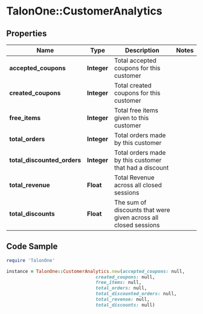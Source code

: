 # TalonOne::CustomerAnalytics

## Properties

Name | Type | Description | Notes
------------ | ------------- | ------------- | -------------
**accepted_coupons** | **Integer** | Total accepted coupons for this customer | 
**created_coupons** | **Integer** | Total created coupons for this customer | 
**free_items** | **Integer** | Total free items given to this customer | 
**total_orders** | **Integer** | Total orders made by this customer | 
**total_discounted_orders** | **Integer** | Total orders made by this customer that had a discount | 
**total_revenue** | **Float** | Total Revenue across all closed sessions | 
**total_discounts** | **Float** | The sum of discounts that were given across all closed sessions | 

## Code Sample

```ruby
require 'TalonOne'

instance = TalonOne::CustomerAnalytics.new(accepted_coupons: null,
                                 created_coupons: null,
                                 free_items: null,
                                 total_orders: null,
                                 total_discounted_orders: null,
                                 total_revenue: null,
                                 total_discounts: null)
```


